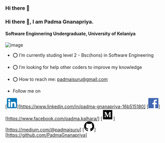### Hi there 👋

<!--
**PadmaGnanapriya/PadmaGnanapriya** is a ✨ _special_ ✨ repository because its `README.md` (this file) appears on your GitHub profile.

Here are some ideas to get you started:

- 🔭 I’m currently working on ...
- 🌱 I’m currently learning ...
- 👯 I’m looking to collaborate on ...
- 🤔 I’m looking for help with ...
- 💬 Ask me about ...
- 📫 How to reach me: ...
- 😄 Pronouns: ...
- ⚡ Fun fact: ...
-->
### Hi there 👋, I am Padma Gnanapriya.  
#### Software Enginnering Undergraduate, University of Kelaniya

![image](https://drive.google.com/uc?export=view&id=1w7FWHOLtiIJ25QUZ6uJ_a1C-jWet_Wmg)

- ⭕ I’m currently studing level 2 - Bsc(hons) in Software Engineering 
- ⭕ I’m looking for help other coders to improve my knowledge
- ⭕ How to reach me: padmaisuru@gmail.com

- Follow me on

[![p ](https://github.com/PadmaGnanapriya/PadmaGnanapriya/blob/master/linkedin.png)][https://www.linkedin.com/in/padma-gnanapriya-16b515180]
[![p ](https://github.com/PadmaGnanapriya/PadmaGnanapriya/blob/master/facebook.png)][https://www.facebook.com/padma.kalhara/]
[![p ](https://github.com/PadmaGnanapriya/PadmaGnanapriya/blob/master/medium.png)][https://medium.com/@padmaisuru]
[![p ](https://github.com/PadmaGnanapriya/PadmaGnanapriya/blob/master/github.png)][https://github.com/PadmaGnanapriya]
